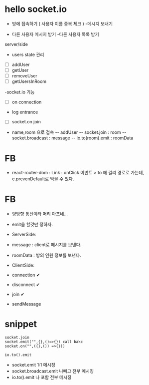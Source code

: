 # hello socket.io

- 방에 접속하기 ( 사용자 이름 중복 체크 ) -메시지 보내기

- 다른 사용자 메시지 받기 -다른 사용자 목록 받기

server/side

- users state 관리

- [ ] addUser
- [ ] getUser
- [ ] removeUser
- [ ] getUsersInRoom

-socket.io 기능

- [ ] on connection

- log entrance

- [ ] socket.on join

- name,room 으로 접속
  -- addUser
  -- socket.join : room
  -- socket.broadcast : message
  -- io.to(room).emit : roomData

# FB

- react-router-dom : Link : onClick 이번트 > to 에 걸리 경로로 가는데, e.prevenDefault로 막을 수 있다.

# FB

- 양방향 통신이라 머리 아프네...
- emit을 할것만 정하자.

- ServerSide:
- message : client로 메시지를 보낸다.
- roomData : 방의 인원 정보를 보낸다.

- ClientSide:
- connection ✔
- disconnect ✔
- join ✔
- sendMessage

# snippet

```
socket.join
socket.emit("",{},()=>{}) call bakc
socket.on("",({},()) =>{}))

io.to().emit
```

- socket.emit 1:1 메시징
- socket.broadcast.emit 나빼고 전부 메시징
- io.to().emit 나 포함 전부 메시징
